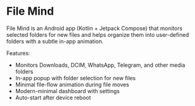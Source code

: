 # File Mind

File Mind is an Android app (Kotlin + Jetpack Compose) that monitors selected folders for new files and helps organize them into user-defined folders with a subtle in-app animation. 

Features:
- Monitors Downloads, DCIM, WhatsApp, Telegram, and other media folders
- In-app popup with folder selection for new files
- Minimal file-flow animation during file moves
- Modern-minimal dashboard with settings
- Auto-start after device reboot
